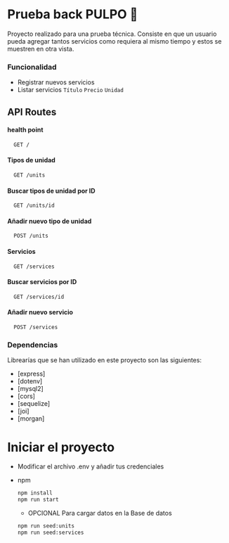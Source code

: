 # Prueba back PULPO 🐙

Proyecto realizado para una prueba técnica. Consiste en que un usuario pueda agregar tantos servicios como requiera al mismo tiempo y estos se muestren en otra vista.

### Funcionalidad

- Registrar nuevos servicios
- Listar servicios `Título` `Precio` `Unidad`

## API Routes

#### health point

```http
  GET /
```

#### Tipos de unidad

```http
  GET /units
```

#### Buscar tipos de unidad por ID

```http
  GET /units/id
```

#### Añadir nuevo tipo de unidad

```http
  POST /units
```

#### Servicios

```http
  GET /services
```

#### Buscar servicios por ID

```http
  GET /services/id
```

#### Añadir nuevo servicio

```http
  POST /services
```

### Dependencias

Librearías que se han utilizado en este proyecto son las siguientes:

* [express]
* [dotenv]
* [mysql2]
* [cors]
* [sequelize]
* [joi]
* [morgan]

# Iniciar el proyecto
* Modificar el archivo .env y añadir tus credenciales

* npm
  ```sh
  npm install
  npm run start
  ```
  
  * OPCIONAL Para cargar datos en la Base de datos
  ```sh
  npm run seed:units
  npm run seed:services
  ```
